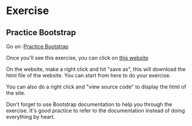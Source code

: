 # Exercise

## Practice Bootstrap

Go on :[Practice Bootstrap](http://www.pairuptocode.com/exercises/bootstrap.html)

Once you'll see this exercise, you can click on [this website](http://www.pairuptocode.com/exercises/bootstrap_before.html)

On the website, make a right click and hit "save as", this will download the html file of the website. You can start from here to do your exercise.

You can also do a right click and "view source code" to display the html of the site.

Don't forget to use Bootstrap documentation to help you through the exercise. It's good practice to refer to the documentation instead of doing everything by heart. 

